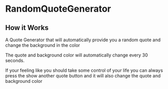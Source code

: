 # RandomQuoteGenerator
<h2>How it Works</h2>
<p>A Quote Generator that will automatically provide you a random quote and change the background in the color</p>
<p>The quote and background color will automatically change every 30 seconds.</p>
 <p>If your feeling like you should take some control of your life you can always press the show another quote button and it will also change the quote and background color</p>
 
